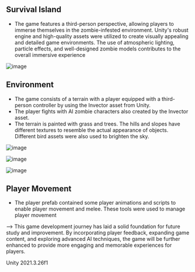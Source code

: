 ## Survival Island
* The game features a third-person perspective, allowing players to immerse themselves in the zombie-infested environment. Unity's robust engine and high-quality assets were utilized to create visually appealing and detailed game environments. The use of atmospheric lighting, particle effects, and well-designed zombie models contributes to the overall immersive experience

![image](https://github.com/Joel89899/Survival-Island/assets/53404239/28ceedf4-7d0a-4540-852b-4ceb81da7436)

## Environment
* The game consists of a terrain with a player equipped with a third-person controller by using the Invector asset from Unity. 
* The player fights with AI zombie characters also created by the Invector asset. 
* The terrain is painted with grass and trees. The hills and slopes have different textures to resemble the actual appearance of objects. Different bird assets were also used to brighten the sky.

![image](https://github.com/Joel89899/Survival-Island/assets/53404239/f1f6d760-b07c-4fe0-ab33-40e73c3c2d60)

![image](https://github.com/Joel89899/Survival-Island/assets/53404239/5cdd6543-e2f8-42e4-9187-34dcf37bdc5a)

![image](https://github.com/Joel89899/Survival-Island/assets/53404239/83c33866-9460-426f-99ff-24e6d05d775a)

## Player Movement
* The player prefab contained some player animations and scripts to enable player movement and melee. These tools were used to manage player movement

--> This game development journey has laid a solid foundation for future study and improvement. By incorporating player feedback, expanding game content, and exploring advanced AI techniques, the game will be further enhanced to provide more engaging and memorable experiences for players.

Unity 2021.3.26f1
